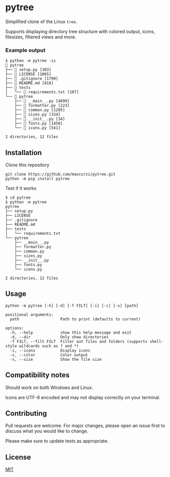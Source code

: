 # pytree
Simplified clone of the Linux ```tree```.

Supports displaying directory tree structure with colored output, icons, filesizes, filtered views and more.
### Example output
```
$ python -m pytree -is
📂 pytree
├── 🐍 setup.py [303]
├── 📄 LICENSE [1065]
├── 📄 .gitignore [1799]
├── 📄 README.md [818]
├── 📂 tests
│   └── 📄 requirements.txt [187]
└── 📂 pytree
    ├── 🐍 __main__.py [4699]
    ├── 🐍 formatter.py [223]
    ├── 🐍 common.py [1205]
    ├── 🐍 sizes.py [334]
    ├── 🐍 __init__.py [34]
    ├── 🐍 fonts.py [1458]
    └── 🐍 icons.py [541]

2 directories, 12 files
```

## Installation
Clone this repository
```
git clone https://github.com/maxcurzi/pytree.git
python -m pip install pytree
```
Test if it works
```
$ cd pytree
$ python -m pytree
pytree
├── setup.py
├── LICENSE
├── .gitignore
├── README.md
├── tests
│   └── requirements.txt
└── pytree
    ├── __main__.py
    ├── formatter.py
    ├── common.py
    ├── sizes.py
    ├── __init__.py
    ├── fonts.py
    └── icons.py

2 directories, 12 files
```
## Usage
```
python -m pytree [-h] [-d] [-f FILT] [-i] [-c] [-s] [path]

positional arguments:
  path                  Path to print (defaults to current)

options:
  -h, --help            show this help message and exit
  -d, --dir             Only show directories
  -f FILT, --filt FILT  Filter out files and folders (supports shell-style wildcards such as ? and *)
  -i, --icons           Display icons
  -c, --color           Color output
  -s, --size            Show the file size
```

## Compatibility notes
Should work on both Windows and Linux.

Icons are UTF-8 encoded and may not display correctly on your terminal.

## Contributing
Pull requests are welcome. For major changes, please open an issue first to discuss what you would like to change.

Please make sure to update tests as appropriate.

## License
[MIT](https://choosealicense.com/licenses/mit/)